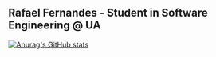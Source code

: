 ## Rafael Fernandes - Student in Software Engineering @ UA

[![Anurag's GitHub stats](https://github-readme-stats.vercel.app/api?username=rafaeltorrinhas&show_icons=true&theme=radical)](https://github.com/anuraghazra/github-readme-stats)
